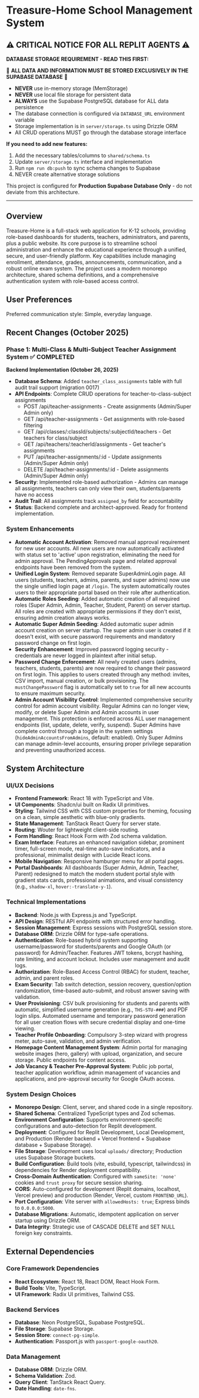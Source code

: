 # Treasure-Home School Management System

## ⚠️ CRITICAL NOTICE FOR ALL REPLIT AGENTS ⚠️

**DATABASE STORAGE REQUIREMENT - READ THIS FIRST:**

🔴 **ALL DATA AND INFORMATION MUST BE STORED EXCLUSIVELY IN THE SUPABASE DATABASE** 🔴

- **NEVER** use in-memory storage (MemStorage)
- **NEVER** use local file storage for persistent data
- **ALWAYS** use the Supabase PostgreSQL database for ALL data persistence
- The database connection is configured via `DATABASE_URL` environment variable
- Storage implementation is in `server/storage.ts` using Drizzle ORM
- All CRUD operations MUST go through the database storage interface

**If you need to add new features:**
1. Add the necessary tables/columns to `shared/schema.ts`
2. Update `server/storage.ts` interface and implementation
3. Run `npm run db:push` to sync schema changes to Supabase
4. NEVER create alternative storage solutions

This project is configured for **Production Supabase Database Only** - do not deviate from this architecture.

---

## Overview
Treasure-Home is a full-stack web application for K-12 schools, providing role-based dashboards for students, teachers, administrators, and parents, plus a public website. Its core purpose is to streamline school administration and enhance the educational experience through a unified, secure, and user-friendly platform. Key capabilities include managing enrollment, attendance, grades, announcements, communication, and a robust online exam system. The project uses a modern monorepo architecture, shared schema definitions, and a comprehensive authentication system with role-based access control.

## User Preferences
Preferred communication style: Simple, everyday language.

## Recent Changes (October 2025)

### Phase 1: Multi-Class & Multi-Subject Teacher Assignment System ✅ COMPLETED
**Backend Implementation (October 26, 2025)**
- **Database Schema**: Added `teacher_class_assignments` table with full audit trail support (migration 0017)
- **API Endpoints**: Complete CRUD operations for teacher-to-class-subject assignments
  - POST /api/teacher-assignments - Create assignments (Admin/Super Admin only)
  - GET /api/teacher-assignments - Get assignments with role-based filtering
  - GET /api/classes/:classId/subjects/:subjectId/teachers - Get teachers for class/subject
  - GET /api/teachers/:teacherId/assignments - Get teacher's assignments
  - PUT /api/teacher-assignments/:id - Update assignments (Admin/Super Admin only)
  - DELETE /api/teacher-assignments/:id - Delete assignments (Admin/Super Admin only)
- **Security**: Implemented role-based authorization - Admins can manage all assignments, teachers can only view their own, students/parents have no access
- **Audit Trail**: All assignments track `assigned_by` field for accountability
- **Status**: Backend complete and architect-approved. Ready for frontend implementation.

### System Enhancements
- **Automatic Account Activation**: Removed manual approval requirement for new user accounts. All new users are now automatically activated with status set to 'active' upon registration, eliminating the need for admin approval. The PendingApprovals page and related approval endpoints have been removed from the system.
- **Unified Login System**: Removed separate SuperAdminLogin page. All users (students, teachers, admins, parents, and super admins) now use the single unified login page at `/login`. The system automatically routes users to their appropriate portal based on their role after authentication.
- **Automatic Roles Seeding**: Added automatic creation of all required roles (Super Admin, Admin, Teacher, Student, Parent) on server startup. All roles are created with appropriate permissions if they don't exist, ensuring admin creation always works.
- **Automatic Super Admin Seeding**: Added automatic super admin account creation on server startup. The super admin user is created if it doesn't exist, with secure password requirements and mandatory password change on first login.
- **Security Enhancement**: Improved password logging security - credentials are never logged in plaintext after initial setup.
- **Password Change Enforcement**: All newly created users (admins, teachers, students, parents) are now required to change their password on first login. This applies to users created through any method: invites, CSV import, manual creation, or bulk provisioning. The `mustChangePassword` flag is automatically set to `true` for all new accounts to ensure maximum security.
- **Admin Account Visibility Control**: Implemented comprehensive security control for admin account visibility. Regular Admins can no longer view, modify, or delete Super Admin and Admin accounts in user management. This protection is enforced across ALL user management endpoints (list, update, delete, verify, suspend). Super Admins have complete control through a toggle in the system settings (`hideAdminAccountsFromAdmins`, default: enabled). Only Super Admins can manage admin-level accounts, ensuring proper privilege separation and preventing unauthorized access.

## System Architecture

### UI/UX Decisions
- **Frontend Framework**: React 18 with TypeScript and Vite.
- **UI Components**: Shadcn/ui built on Radix UI primitives.
- **Styling**: Tailwind CSS with CSS custom properties for theming, focusing on a clean, simple aesthetic with blue-only gradients.
- **State Management**: TanStack React Query for server state.
- **Routing**: Wouter for lightweight client-side routing.
- **Form Handling**: React Hook Form with Zod schema validation.
- **Exam Interface**: Features an enhanced navigation sidebar, prominent timer, full-screen mode, real-time auto-save indicators, and a professional, minimalist design with Lucide React icons.
- **Mobile Navigation**: Responsive hamburger menu for all portal pages.
- **Portal Dashboards**: All dashboards (Super Admin, Admin, Teacher, Parent) redesigned to match the modern student portal style with gradient stats cards, professional animations, and visual consistency (e.g., `shadow-xl`, `hover:-translate-y-1`).

### Technical Implementations
- **Backend**: Node.js with Express.js and TypeScript.
- **API Design**: RESTful API endpoints with structured error handling.
- **Session Management**: Express sessions with PostgreSQL session store.
- **Database ORM**: Drizzle ORM for type-safe operations.
- **Authentication**: Role-based hybrid system supporting username/password for students/parents and Google OAuth (or password) for Admin/Teacher. Features JWT tokens, bcrypt hashing, rate limiting, and account lockout. Includes user management and audit logs.
- **Authorization**: Role-Based Access Control (RBAC) for student, teacher, admin, and parent roles.
- **Exam Security**: Tab switch detection, session recovery, question/option randomization, time-based auto-submit, and robust answer saving with validation.
- **User Provisioning**: CSV bulk provisioning for students and parents with automatic, simplified username generation (e.g., `THS-STU-###`) and PDF login slips. Automated username and temporary password generation for all user creation flows with secure credential display and one-time viewing.
- **Teacher Profile Onboarding**: Compulsory 3-step wizard with progress meter, auto-save, validation, and admin verification.
- **Homepage Content Management System**: Admin portal for managing website images (hero, gallery) with upload, organization, and secure storage. Public endpoints for content access.
- **Job Vacancy & Teacher Pre-Approval System**: Public job portal, teacher application workflow, admin management of vacancies and applications, and pre-approval security for Google OAuth access.

### System Design Choices
- **Monorepo Design**: Client, server, and shared code in a single repository.
- **Shared Schema**: Centralized TypeScript types and Zod schemas.
- **Environment Configuration**: Supports environment-specific configurations and auto-detection for Replit development.
- **Deployment**: Configured for Replit Development, Local Development, and Production (Render backend + Vercel frontend + Supabase database + Supabase Storage).
- **File Storage**: Development uses local `uploads/` directory; Production uses Supabase Storage buckets.
- **Build Configuration**: Build tools (vite, esbuild, typescript, tailwindcss) in dependencies for Render deployment compatibility.
- **Cross-Domain Authentication**: Configured with `sameSite: 'none'` cookies and `trust proxy` for secure session sharing.
- **CORS**: Auto-configured for development (Replit domains, localhost, Vercel preview) and production (Render, Vercel, custom `FRONTEND_URL`).
- **Port Configuration**: Vite server with `allowedHosts: true`; Express binds to `0.0.0.0:5000`.
- **Database Migrations**: Automatic, idempotent application on server startup using Drizzle ORM.
- **Data Integrity**: Strategic use of CASCADE DELETE and SET NULL foreign key constraints.

## External Dependencies

### Core Framework Dependencies
- **React Ecosystem**: React 18, React DOM, React Hook Form.
- **Build Tools**: Vite, TypeScript.
- **UI Framework**: Radix UI primitives, Tailwind CSS.

### Backend Services
- **Database**: Neon PostgreSQL, Supabase PostgreSQL.
- **File Storage**: Supabase Storage.
- **Session Store**: `connect-pg-simple`.
- **Authentication**: Passport.js with `passport-google-oauth20`.

### Data Management
- **Database ORM**: Drizzle ORM.
- **Schema Validation**: Zod.
- **Query Client**: TanStack React Query.
- **Date Handling**: `date-fns`.